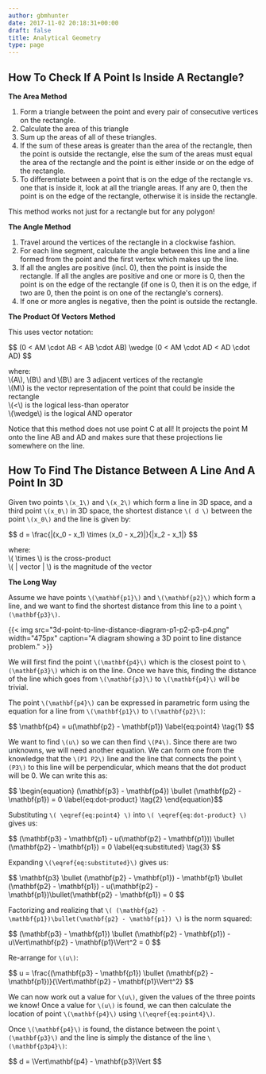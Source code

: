 ```yaml
---
author: gbmhunter
date: 2017-11-02 20:18:31+00:00
draft: false
title: Analytical Geometry
type: page
---
```


## How To Check If A Point Is Inside A Rectangle?

**The Area Method**

1. Form a triangle between the point and every pair of consecutive vertices on the rectangle.
2. Calculate the area of this triangle
3. Sum up the areas of all of these triangles.
4. If the sum of these areas is greater than the area of the rectangle, then the point is outside the rectangle, else the sum of the areas must equal the area of the rectangle and the point is either inside or on the edge of the rectangle.
5. To differentiate between a point that is on the edge of the rectangle vs. one that is inside it, look at all the triangle areas. If any are 0, then the point is on the edge of the rectangle, otherwise it is inside the rectangle.

This method works not just for a rectangle but for any polygon!

**The Angle Method**

1. Travel around the vertices of the rectangle in a clockwise fashion.
2. For each line segment, calculate the angle between this line and a line formed from the point and the first vertex which makes up the line.
3. If all the angles are positive (incl. 0), then the point is inside the rectangle. If all the angles are positive and one or more is 0, then the point is on the edge of the rectangle (if one is 0, then it is on the edge, if two are 0, then the point is on one of the rectangle's corners).
4. If one or more angles is negative, then the point is outside the rectangle.

**The Product Of Vectors Method**

This uses vector notation:

<div>$$ (0 < AM \cdot AB < AB \cdot AB) \wedge (0 < AM \cdot AD < AD \cdot AD) $$</div>

<p class="centered">
    where:<br>
    \(A\), \(B\) and \(B\) are 3 adjacent vertices of the rectangle<br>
    \(M\) is the vector representation of the point that could be inside the rectangle<br>
    \(<\) is the logical less-than operator<br>
    \(\wedge\) is the logical AND operator<br>
 </p>

Notice that this method does not use point C at all! It projects the point M onto the line AB and AD and makes sure that these projections lie somewhere on the line.

## How To Find The Distance Between A Line And A Point In 3D

Given two points `\(x_1\)` and `\(x_2\)` which form a line in 3D space, and a third point `\(x_0\)` in 3D space, the shortest distance `\( d \)` between the point `\(x_0\)` and the line is given by:

<div>$$ d = \frac{|(x_0 - x_1) \times (x_0 - x_2)|}{|x_2 - x_1|} $$</div>

<p class="centered">
    where:<br>
    \( \times \) is the cross-product<br>
    \( | vector | \) is the magnitude of the vector<br>
</p>

**The Long Way**

Assume we have points `\(\mathbf{p1}\)` and `\(\mathbf{p2}\)` which form a line, and we want to find the shortest distance from this line to a point `\(\mathbf{p3}\)`.

{{< img src="3d-point-to-line-distance-diagram-p1-p2-p3-p4.png" width="475px" caption="A diagram showing a 3D point to line distance problem."  >}}

We will first find the point `\(\mathbf{p4}\)` which is the closest point to `\(\mathbf{p3}\)` which is on the line. Once we have this, finding the distance of the line which goes from `\(\mathbf{p3}\)` to `\(\mathbf{p4}\)` will be trivial.

The point `\(\mathbf{p4}\)` can be expressed in parametric form using the equation for a line from `\(\mathbf{p1}\)` to `\(\mathbf{p2}\)`:

<div>$$ \mathbf{p4} = u(\mathbf{p2} - \mathbf{p1}) \label{eq:point4} \tag{1} $$</div>

We want to find `\(u\)` so we can then find `\(P4\)`. Since there are two unknowns, we will need another equation. We can form one from the knowledge that the `\(P1 P2\)` line and the line that connects the point `\(P3\)` to this line will be perpendicular, which means that the dot product will be 0. We can write this as:

<div>$$ \begin{equation} (\mathbf{p3} - \mathbf{p4}) \bullet (\mathbf{p2} - \mathbf{p1}) = 0 \label{eq:dot-product} \tag{2} \end{equation}$$</div>

Substituting `\( \eqref{eq:point4} \)` into `\( \eqref{eq:dot-product} \)` gives us:

<div>$$ (\mathbf{p3} - \mathbf{p1} - u(\mathbf{p2} - \mathbf{p1})) \bullet (\mathbf{p2} - \mathbf{p1}) = 0 \label{eq:substituted} \tag{3} $$</div>

Expanding `\(\eqref{eq:substituted}\)` gives us:

<div>$$ \mathbf{p3} \bullet (\mathbf{p2} - \mathbf{p1}) - \mathbf{p1} \bullet (\mathbf{p2} - \mathbf{p1}) - u(\mathbf{p2} - \mathbf{p1})\bullet(\mathbf{p2} - \mathbf{p1}) = 0 $$</div>

Factorizing and realizing that `\( (\mathbf{p2} - \mathbf{p1})\bullet(\mathbf{p2} - \mathbf{p1}) \)` is the norm squared:

<div>$$ (\mathbf{p3} - \mathbf{p1}) \bullet (\mathbf{p2} - \mathbf{p1}) - u\Vert\mathbf{p2} - \mathbf{p1}\Vert^2 = 0 $$</div>

Re-arrange for `\(u\)`:

<div>$$ u = \frac{(\mathbf{p3} - \mathbf{p1}) \bullet (\mathbf{p2} - \mathbf{p1})}{\Vert\mathbf{p2} - \mathbf{p1}\Vert^2} $$</div>

We can now work out a value for `\(u\)`, given the values of the three points we know! Once a value for `\(u\)` is found, we can then calculate the location of point `\(\mathbf{p4}\)` using `\(\eqref{eq:point4}\)`.

Once `\(\mathbf{p4}\)` is found, the distance between the point `\(\mathbf{p3}\)` and the line is simply the distance of the line `\(\mathbf{p3p4}\)`:

<div>$$ d = \Vert\mathbf{p4} - \mathbf{p3}\Vert $$</div>
